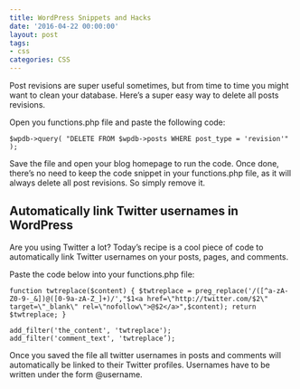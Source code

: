 ```yaml
---
title: WordPress Snippets and Hacks
date: '2016-04-22 00:00:00'
layout: post
tags:
- css
categories: CSS
---
```

Post revisions are super useful sometimes, but from time to time you might want to clean your database. Here’s a super easy way to delete all posts revisions.

Open you functions.php file and paste the following code:

    $wpdb->query( "DELETE FROM $wpdb->posts WHERE post_type = 'revision'" );

Save the file and open your blog homepage to run the code. Once done, there’s no need to keep the code snippet in your functions.php file, as it will always delete all post revisions. So simply remove it.

## Automatically link Twitter usernames in WordPress

Are you using Twitter a lot? Today’s recipe is a cool piece of code to automatically link Twitter usernames on your posts, pages, and comments.

Paste the code below into your functions.php file:

```
function twtreplace($content) { $twtreplace = preg_replace('/([^a-zA-Z0-9-_&])@([0-9a-zA-Z_]+)/',"$1<a href=\"http://twitter.com/$2\" target=\"_blank\" rel=\"nofollow\">@$2</a>",$content); return $twtreplace; }

add_filter('the_content', 'twtreplace'); 
add_filter('comment_text', 'twtreplace’);
```

Once you saved the file all twitter usernames in posts and comments will automatically be linked to their Twitter profiles. Usernames have to be written under the form @username.